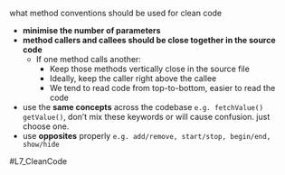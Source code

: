 what method conventions should be used for clean code
- **minimise the number of parameters**
- **method callers and callees should be close together in the source code**
    - If one method calls another:
        - Keep those methods vertically close in the source file
        - Ideally, keep the caller right above the callee
        - We tend to read code from top-to-bottom, easier to read the code
- use the **same concepts** across the codebase `e.g. fetchValue() getValue()`, don’t mix these keywords or will cause confusion. just choose one.
- use **opposites** properly `e.g. add/remove, start/stop, begin/end, show/hide`


#L7_CleanCode 